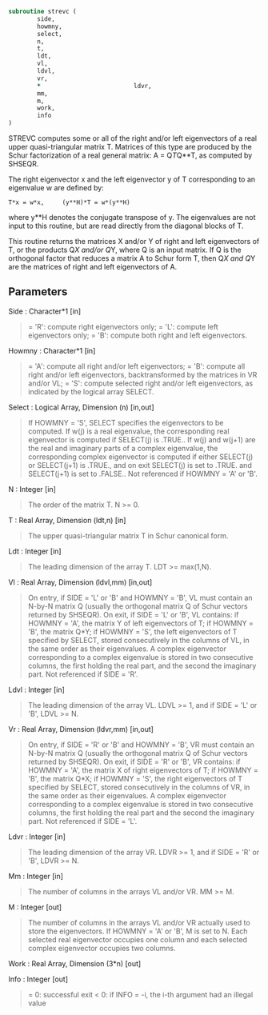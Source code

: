 ```fortran
subroutine strevc (
		side,
		howmny,
		select,
		n,
		t,
		ldt,
		vl,
		ldvl,
		vr,
		*                          ldvr,
		mm,
		m,
		work,
		info
)
```

 STREVC computes some or all of the right and/or left eigenvectors of
 a real upper quasi-triangular matrix T.
 Matrices of this type are produced by the Schur factorization of
 a real general matrix:  A = Q*T*Q**T, as computed by SHSEQR.

 The right eigenvector x and the left eigenvector y of T corresponding
 to an eigenvalue w are defined by:

    T*x = w*x,     (y**H)*T = w*(y**H)

 where y**H denotes the conjugate transpose of y.
 The eigenvalues are not input to this routine, but are read directly
 from the diagonal blocks of T.

 This routine returns the matrices X and/or Y of right and left
 eigenvectors of T, or the products Q*X and/or Q*Y, where Q is an
 input matrix.  If Q is the orthogonal factor that reduces a matrix
 A to Schur form T, then Q*X and Q*Y are the matrices of right and
 left eigenvectors of A.

## Parameters
Side : Character*1 [in]
> = 'R':  compute right eigenvectors only;
> = 'L':  compute left eigenvectors only;
> = 'B':  compute both right and left eigenvectors.

Howmny : Character*1 [in]
> = 'A':  compute all right and/or left eigenvectors;
> = 'B':  compute all right and/or left eigenvectors,
> backtransformed by the matrices in VR and/or VL;
> = 'S':  compute selected right and/or left eigenvectors,
> as indicated by the logical array SELECT.

Select : Logical Array, Dimension (n) [in,out]
> If HOWMNY = 'S', SELECT specifies the eigenvectors to be
> computed.
> If w(j) is a real eigenvalue, the corresponding real
> eigenvector is computed if SELECT(j) is .TRUE..
> If w(j) and w(j+1) are the real and imaginary parts of a
> complex eigenvalue, the corresponding complex eigenvector is
> computed if either SELECT(j) or SELECT(j+1) is .TRUE., and
> on exit SELECT(j) is set to .TRUE. and SELECT(j+1) is set to
> .FALSE..
> Not referenced if HOWMNY = 'A' or 'B'.

N : Integer [in]
> The order of the matrix T. N >= 0.

T : Real Array, Dimension (ldt,n) [in]
> The upper quasi-triangular matrix T in Schur canonical form.

Ldt : Integer [in]
> The leading dimension of the array T. LDT >= max(1,N).

Vl : Real Array, Dimension (ldvl,mm) [in,out]
> On entry, if SIDE = 'L' or 'B' and HOWMNY = 'B', VL must
> contain an N-by-N matrix Q (usually the orthogonal matrix Q
> of Schur vectors returned by SHSEQR).
> On exit, if SIDE = 'L' or 'B', VL contains:
> if HOWMNY = 'A', the matrix Y of left eigenvectors of T;
> if HOWMNY = 'B', the matrix Q*Y;
> if HOWMNY = 'S', the left eigenvectors of T specified by
> SELECT, stored consecutively in the columns
> of VL, in the same order as their
> eigenvalues.
> A complex eigenvector corresponding to a complex eigenvalue
> is stored in two consecutive columns, the first holding the
> real part, and the second the imaginary part.
> Not referenced if SIDE = 'R'.

Ldvl : Integer [in]
> The leading dimension of the array VL.  LDVL >= 1, and if
> SIDE = 'L' or 'B', LDVL >= N.

Vr : Real Array, Dimension (ldvr,mm) [in,out]
> On entry, if SIDE = 'R' or 'B' and HOWMNY = 'B', VR must
> contain an N-by-N matrix Q (usually the orthogonal matrix Q
> of Schur vectors returned by SHSEQR).
> On exit, if SIDE = 'R' or 'B', VR contains:
> if HOWMNY = 'A', the matrix X of right eigenvectors of T;
> if HOWMNY = 'B', the matrix Q*X;
> if HOWMNY = 'S', the right eigenvectors of T specified by
> SELECT, stored consecutively in the columns
> of VR, in the same order as their
> eigenvalues.
> A complex eigenvector corresponding to a complex eigenvalue
> is stored in two consecutive columns, the first holding the
> real part and the second the imaginary part.
> Not referenced if SIDE = 'L'.

Ldvr : Integer [in]
> The leading dimension of the array VR.  LDVR >= 1, and if
> SIDE = 'R' or 'B', LDVR >= N.

Mm : Integer [in]
> The number of columns in the arrays VL and/or VR. MM >= M.

M : Integer [out]
> The number of columns in the arrays VL and/or VR actually
> used to store the eigenvectors.
> If HOWMNY = 'A' or 'B', M is set to N.
> Each selected real eigenvector occupies one column and each
> selected complex eigenvector occupies two columns.

Work : Real Array, Dimension (3*n) [out]

Info : Integer [out]
> = 0:  successful exit
> < 0:  if INFO = -i, the i-th argument had an illegal value

